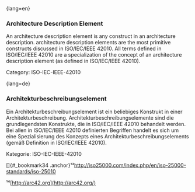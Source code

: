 {lang=en}
### Architecture Description Element

An architecture description element is any construct in an architecture description. architecture description elements are the most primitive constructs discussed in ISO/IEC/IEEE 42010. All terms defined in ISO/IEC/IEEE 42010 are a specialization of the concept of an architecture description element (as defined in ISO/IEC/IEEE 42010).

Category: ISO-IEC-IEEE-42010

{lang=de}
### Architekturbeschreibungselement

Ein Architekturbeschreibungselement ist ein beliebiges Konstrukt in
einer Architekturbeschreibung. Architekturbeschreibungselemente sind
die grundlegendsten Konstrukte, die in ISO/IEC/IEEE 42010 behandelt
werden. Bei allen in ISO/IEC/IEEE 42010 definierten Begriffen handelt
es sich um eine Spezialisierung des Konzepts eines
Architekturbeschreibungselements (gemäß Definition in ISO/IEC/IEEE
42010).

Kategorie: ISO-IEC-IEEE-42010

[]{#_bookmark34
.anchor}¹³<http://iso25000.com/index.php/en/iso-25000-standards/iso-25010>

¹⁴[http://arc42.org](http://arc42.org/)